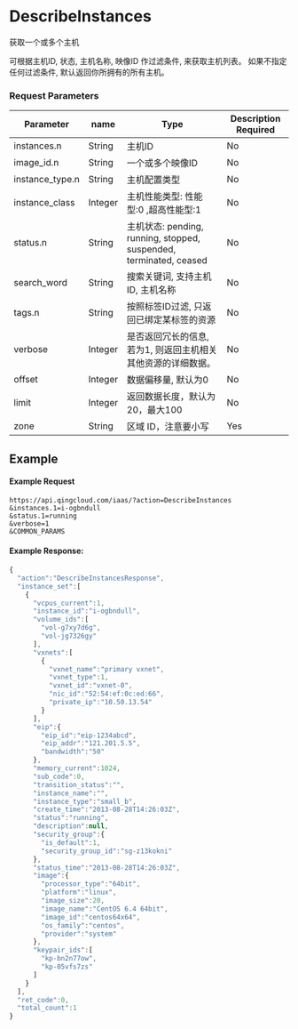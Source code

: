 # DescribeInstances


获取一个或多个主机

可根据主机ID, 状态, 主机名称, 映像ID 作过滤条件, 来获取主机列表。 如果不指定任何过滤条件, 默认返回你所拥有的所有主机。

### Request Parameters
|Parameter  |     name |   Type  |  Description Required|
| -- | -- | -- | -- |
|instances.n     | String  | 主机ID    |No|
|image_id.n      | String  | 一个或多个映像ID  | No|
|instance_type.n | String  | 主机配置类型  |No|
|instance_class  | Integer | 主机性能类型: 性能型:0 ,超高性能型:1  |No|
|status.n        | String  | 主机状态: pending, running, stopped, suspended, terminated, ceased  |No|
|search_word     | String  | 搜索关键词, 支持主机ID, 主机名称 |No|
|tags.n          | String  | 按照标签ID过滤, 只返回已绑定某标签的资源  |No|
|verbose         | Integer | 是否返回冗长的信息, <br> 若为1, 则返回主机相关其他资源的详细数据。  | No|
|offset          | Integer | 数据偏移量, 默认为0 |No|
|limit           | Integer | 返回数据长度，默认为20，最大100  |No|
|zone            | String  | 区域 ID，注意要小写| Yes|



## Example

#### Example Request

```
https://api.qingcloud.com/iaas/?action=DescribeInstances
&instances.1=i-ogbndull
&status.1=running
&verbose=1
&COMMON_PARAMS
```

#### Example Response:

```js
{
  "action":"DescribeInstancesResponse",
  "instance_set":[
    {
      "vcpus_current":1,
      "instance_id":"i-ogbndull",
      "volume_ids":[
        "vol-g7xy7d6g",
        "vol-jg7326gy"
      ],
      "vxnets":[
        {
          "vxnet_name":"primary vxnet",
          "vxnet_type":1,
          "vxnet_id":"vxnet-0",
          "nic_id":"52:54:ef:0c:ed:66",
          "private_ip":"10.50.13.54"
        }
      ],
      "eip":{
        "eip_id":"eip-1234abcd",
        "eip_addr":"121.201.5.5",
        "bandwidth":"50"
      },
      "memory_current":1024,
      "sub_code":0,
      "transition_status":"",
      "instance_name":"",
      "instance_type":"small_b",
      "create_time":"2013-08-28T14:26:03Z",
      "status":"running",
      "description":null,
      "security_group":{
        "is_default":1,
        "security_group_id":"sg-z13kokni"
      },
      "status_time":"2013-08-28T14:26:03Z",
      "image":{
        "processor_type":"64bit",
        "platform":"linux",
        "image_size":20,
        "image_name":"CentOS 6.4 64bit",
        "image_id":"centos64x64",
        "os_family":"centos",
        "provider":"system"
      },
      "keypair_ids":[
        "kp-bn2n77ow",
        "kp-05vfs7zs"
      ]
    }
  ],
  "ret_code":0,
  "total_count":1
}
```
